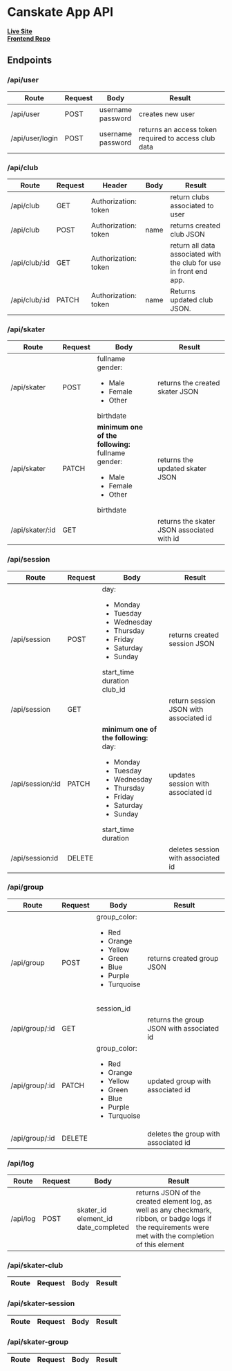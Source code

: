 # Canskate App API

**[Live Site](https://canskate.vercel.app)**  
**[Frontend Repo](https://github.com/marcuses101/canskate)**

## Endpoints

### /api/user

| Route           | Request | Body                   | Result                                               |
| --------------- | ------- | ---------------------- | ---------------------------------------------------- |
| /api/user       | POST    | username<br/> password | creates new user                                     |
| /api/user/login | POST    | username<br/> password | returns an access token required to access club data |

### /api/club

| Route         | Request | Header               | Body | Result                                                             |
| ------------- | ------- | -------------------- | ---- | ------------------------------------------------------------------ |
| /api/club     | GET     | Authorization: token |      | return clubs associated to user                                    |
| /api/club     | POST    | Authorization: token | name | returns created club JSON                                          |
| /api/club/:id | GET     | Authorization: token |      | return all data associated with the club for use in front end app. |
| /api/club/:id | PATCH   | Authorization: token | name | Returns updated club JSON.                                         |

### /api/skater

| Route           | Request | Body                                                                                                                       | Result                                     |
| --------------- | ------- | -------------------------------------------------------------------------------------------------------------------------- | ------------------------------------------ |
| /api/skater     | POST    | fullname<br/> gender: <ul><li>Male</li><li>Female</li><li>Other</li></ul> birthdate                                        | returns the created skater JSON            |
| /api/skater     | PATCH   | **minimum one of the following:** <br/>fullname<br/> gender: <ul><li>Male</li><li>Female</li><li>Other</li></ul> birthdate | returns the updated skater JSON            |
| /api/skater/:id | GET     |                                                                                                                            | returns the skater JSON associated with id |

### /api/session

| Route            | Request | Body                                                                                                                                                                                           | Result                                 |
| ---------------- | ------- | ---------------------------------------------------------------------------------------------------------------------------------------------------------------------------------------------- | -------------------------------------- |
| /api/session     | POST    | day: <ul><li>Monday</li><li>Tuesday</li><li>Wednesday</li><li>Thursday</li><li>Friday</li><li>Saturday</li><li>Sunday</li></ul> start_time<br/> duration<br/> club_id                          | returns created session JSON           |
| /api/session     | GET     |                                                                                                                                                                                                | return session JSON with associated id |
| /api/session/:id | PATCH   | **minimum one of the following:**<br/> day:<ul><li>Monday</li><li>Tuesday</li><li>Wednesday</li><li>Thursday</li><li>Friday</li><li>Saturday</li><li>Sunday</li></ul> start_time<br/> duration | updates session with associated id     |
| /api/session:id  | DELETE  |                                                                                                                                                                                                | deletes session with associated id     |

### /api/group

| Route          | Request | Body                                                                                                                                         | Result                                    |
| -------------- | ------- | -------------------------------------------------------------------------------------------------------------------------------------------- | ----------------------------------------- |
| /api/group     | POST    | group_color: <ul><li>Red</li><li>Orange</li><li>Yellow</li><li>Green</li><li>Blue</li><li>Purple</li><li>Turquoise</li></ul><br/> session_id | returns created group JSON                |
| /api/group/:id | GET     |                                                                                                                                              | returns the group JSON with associated id |
| /api/group/:id | PATCH   | group_color: <ul><li>Red</li><li>Orange</li><li>Yellow</li><li>Green</li><li>Blue</li><li>Purple</li><li>Turquoise</li></ul>                 | updated group with associated id          |
| /api/group/:id | DELETE  |                                                                                                                                              | deletes the group with associated id      |

### /api/log

| Route    | Request | Body                                             | Result                                                                                                                                                    |
| -------- | ------- | ------------------------------------------------ | --------------------------------------------------------------------------------------------------------------------------------------------------------- |
| /api/log | POST    | skater_id<br/>element_id</br>date_completed<br/> | returns JSON of the created element log, as well as any checkmark, ribbon, or badge logs if the requirements were met with the completion of this element |

### /api/skater-club

| Route | Request | Body | Result |
| ----- | ------- | ---- | ------ |

### /api/skater-session

| Route | Request | Body | Result |
| ----- | ------- | ---- | ------ |

### /api/skater-group

| Route | Request | Body | Result |
| ----- | ------- | ---- | ------ |
